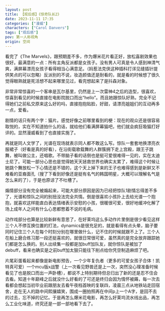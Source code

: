 ```yaml
---
layout: post
title: 【观后感】《惊奇队长2》
date: 2023-11-11 17:35
categories: ["漫威"]
characters: ["Carol Danvers"]
tags: ["观后感"]
pov: 第一人称视角
origin: 空间
---
```


看完了《The Marvels》，跟预期差不多，作为爆米花片看正好，放松喜剧效果也很好。最满意的一点：所有主角反派都是女孩子。没有男人可真是令人感到神清气爽，满屏幕漂亮女孩子看得相当心满意足。（妈惹法克侠这种插科打诨见缝插针提供笑点的可以忽略）反派别的不说，妆造颜值还是耐看的，就是看的时候想了很久觉得眼熟就是死活想不起来哪里见过，看完想起来了是抖森对象。

非常非常惊喜的一个客串是瓦尔基里，仍然是上一次雷神4之后的造型，很喜欢，惊喜到看见的时候直接在电影院脱口而出“hello”。而且她跟惊队好熟，完全不记得她们之前私交原来这么好的吗，直接抱抱贴脸，好甜，请漂亮姐姐们的互动再多一点，爱看。

剧情的话只有两个字：猫片。感觉好像之前哪里看到的梗：现在的观众还是很容易取悦的，实在不知道拍什么的话，就给他们看满屏幕猫吧，他们就会疯狂吸猫打好评的。显然漫威看到了也直接实施了。

再就是同人文学了，光谱在现场就表示同人都不敢这么写。惊队一套套地换漂亮衣服裙子（好看是真的好看），在沿街载歌载舞的人群簇拥下走上宫殿，跟王子跳舞，被叫做公主，还唱歌。不带脑子看的话倒也是挺可爱很难得一见的，实在太迪士尼了。可能一部分心思也是觉得她天天拯救世界也确实太累了，难得这个时候让她跳个舞放松一下心情还是不错的，这个天上掉下来的王子也难得感到是新鲜又不难看的亚裔面孔（搜了下看到好像还是挺有名气的韩国明星，大概可以理解名气是怎么来的了），于是也原谅了不吐槽了。

煽情部分没有完全被煽起来，可能大部分原因是因为已经把惊队1剧情忘得差不多了，光谱和惊队之间的别扭没法完全共情。倒是很喜欢小孩扑上去给光谱一个抱抱，就喜欢这样能直白表达情绪表示安慰的小孩，很暖很可爱，很好地缓冲化解了场上成年人之间有什么心思都憋着不说的毛病。

动作戏部分也算是比较新鲜有意思了，在好莱坞这么多动作片里倒是很少看见这样三个人不停互换位置的打法，dynamics是很充足的，就是看得有点头晕，脑子要同时记住三个人在每个时刻分别在哪里做什么，记不住的时候就跟不上了。三个人在船上磨合练习那一段还挺喜欢的，就很日常很可爱，虽然真的是完全放弃跟踪她们都是怎么换的。别人出续集一般都是加buff加队友，就你惊队是被加了debuff，看来也确实是之前buff加太狠只能往下削点给你凭空制造麻烦了吧。

片尾彩蛋看起来都像是新电影预告，一个少年复仇者（更多的可爱女孩子合体！凯特真可爱）一个mcu版x战警（上一次看见野兽还是上一次，突然没心理准备时候看见了也是脱口而出一声卧槽），都说不上特别期待但总归出了新的还是忍不住会去看。知道十年巅峰之后就没什么好看的了可还是终归会因为情怀被薅，每一次去看都会想起当初毕业前跟朋友去看午夜档首映的复联四，凌晨三点从地铁站走回宿舍，走在无人的路中间熙攘嬉笑，围成一圈拍照再在中间p上一个A字，是回不去的过去，忘不掉的记忆。于是再怎么爆米花电影，再怎么好莱坞流水线出品，再怎么工业化味道，终究还是一部一部地看下去了。
